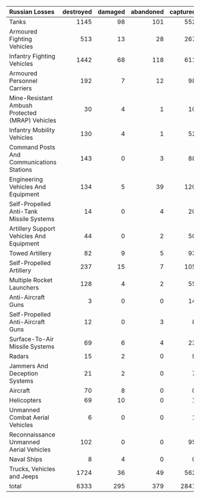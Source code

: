 | Russian Losses                                   |   destroyed |   damaged |   abandoned |   captured |   total |
|:-------------------------------------------------|------------:|----------:|------------:|-----------:|--------:|
| Tanks                                            |        1145 |        98 |         101 |        552 |    1896 |
| Armoured Fighting Vehicles                       |         513 |        13 |          28 |        267 |     821 |
| Infantry Fighting Vehicles                       |        1442 |        68 |         118 |        611 |    2239 |
| Armoured Personnel Carriers                      |         192 |         7 |          12 |         98 |     309 |
| Mine-Resistant Ambush Protected  (MRAP) Vehicles |          30 |         4 |           1 |         10 |      45 |
| Infantry Mobility Vehicles                       |         130 |         4 |           1 |         52 |     187 |
| Command Posts And Communications Stations        |         143 |         0 |           3 |         88 |     234 |
| Engineering Vehicles And Equipment               |         134 |         5 |          39 |        120 |     298 |
| Self-Propelled Anti-Tank Missile Systems         |          14 |         0 |           4 |         20 |      38 |
| Artillery Support Vehicles And Equipment         |          44 |         0 |           2 |         50 |      96 |
| Towed Artillery                                  |          82 |         9 |           5 |         93 |     189 |
| Self-Propelled Artillery                         |         237 |        15 |           7 |        105 |     364 |
| Multiple Rocket Launchers                        |         128 |         4 |           2 |         55 |     189 |
| Anti-Aircraft Guns                               |           3 |         0 |           0 |         14 |      17 |
| Self-Propelled Anti-Aircraft Guns                |          12 |         0 |           3 |          8 |      23 |
| Surface-To-Air Missile Systems                   |          69 |         6 |           4 |         23 |     102 |
| Radars                                           |          15 |         2 |           0 |          9 |      26 |
| Jammers And Deception Systems                    |          21 |         2 |           0 |          7 |      30 |
| Aircraft                                         |          70 |         8 |           0 |          0 |      78 |
| Helicopters                                      |          69 |        10 |           0 |          1 |      80 |
| Unmanned Combat Aerial Vehicles                  |           6 |         0 |           0 |          1 |       7 |
| Reconnaissance Unmanned Aerial Vehicles          |         102 |         0 |           0 |         95 |     197 |
| Naval Ships                                      |           8 |         4 |           0 |          0 |      12 |
| Trucks, Vehicles and Jeeps                       |        1724 |        36 |          49 |        562 |    2371 |
| total                                            |        6333 |       295 |         379 |       2841 |    9848 |